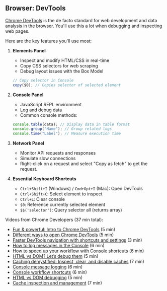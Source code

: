 <!-- source_url: https://tds.s-anand.net/#/devtools -->

## Browser: DevTools

[Chrome DevTools](https://developer.chrome.com/docs/devtools/overview/) is the de facto standard for web development and data analysis in the browser.
You'll use this a lot when debugging and inspecting web pages.

Here are the key features you'll use most:

1. **Elements Panel**

   - Inspect and modify HTML/CSS in real-time
   - Copy CSS selectors for web scraping
   - Debug layout issues with the Box Model

   ```javascript
   // Copy selector in Console
   copy($0); // Copies selector of selected element
   ```

2. **Console Panel**

   - JavaScript REPL environment
   - Log and debug data
   - Common console methods:

   ```javascript
   console.table(data); // Display data in table format
   console.group("Name"); // Group related logs
   console.time("Label"); // Measure execution time
   ```

3. **Network Panel**
   - Monitor API requests and responses
   - Simulate slow connections
   - Right-click on a request and select "Copy as fetch" to get the request.
4. **Essential Keyboard Shortcuts**
   - `Ctrl+Shift+I` (Windows) / `Cmd+Opt+I` (Mac): Open DevTools
   - `Ctrl+Shift+C`: Select element to inspect
   - `Ctrl+L`: Clear console
   - `$0`: Reference currently selected element
   - `$$('selector')`: Query selector all (returns array)

Videos from Chrome Developers (37 min total):

- [Fun & powerful: Intro to Chrome DevTools](https://youtu.be/t1c5tNPpXjs) (5 min)
- [Different ways to open Chrome DevTools](https://youtu.be/X65TAP8a530) (5 min)
- [Faster DevTools navigation with shortcuts and settings](https://youtu.be/xHusjrb_34A) (3 min)
- [How to log messages in the Console](https://youtu.be/76U0gtuV9AY) (6 min)
- [How to speed up your workflow with Console shortcuts](https://youtu.be/hdRDTj6ObiE) (6 min)
- [HTML vs DOM? Let’s debug them](https://youtu.be/J-02VNxE7lE) (5 min)
- [Caching demystified: Inspect, clear, and disable caches](https://youtu.be/mSMb-aH6sUw) (7 min)
- [Console message logging](https://youtu.be/76U0gtuV9AY) (6 min)
- [Console workflow shortcuts](https://youtu.be/hdRDTj6ObiE) (6 min)
- [HTML vs DOM debugging](https://youtu.be/J-02VNxE7lE) (5 min)
- [Cache inspection and management](https://youtu.be/mSMb-aH6sUw) (7 min)
